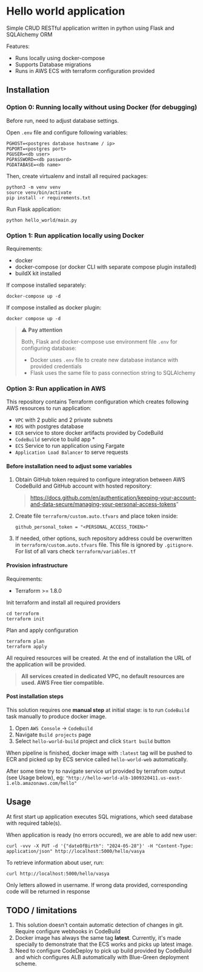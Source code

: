 # Hello world application

Simple CRUD RESTful application written in python using Flask and SQLAlchemy ORM

Features:
- Runs locally using docker-compose
- Supports Database migrations
- Runs in AWS ECS with terraform configuration provided

## Installation

### Option 0: Running locally without using Docker (for debugging)

Before run, need to adjust database settings.

Open `.env` file and configure following variables:
```
PGHOST=<postgres database hostname / ip>
PGPORT=<postgres port>
PGUSER=<db user>
PGPASSWORD=<db password>
PGDATABASE=<db name>
```

Then, create virtualenv and install all required packages:

```
python3 -m venv venv
source venv/bin/activate
pip install -r requirements.txt
```

Run Flask application:

```
python hello_world/main.py
```

### Option 1: Run application locally using Docker

Requirements:
- docker
- docker-compose (or docker CLI with separate compose plugin installed)
- buildX kit installed

If compose installed separately:

```
docker-compose up -d
```

If compose installed as docker plugin:
```
docker compose up -d
```

> ⚠ **Pay attention**
> 
> Both, Flask and docker-compose use environment file `.env` for configuring database:
> - Docker uses `.env` file to create new database instance with provided credentials
> - Flask uses the same file to pass connection string to SQLAlchemy

### Option 3: Run application in AWS

This repository contains Terraform configuration which creates following AWS resources to run application:

- `VPC` with 2 public and 2 private subnets
- `RDS` with postgres database
- `ECR` service to store docker artifacts provided by CodeBuild
- `CodeBuild` service to build app *
- `ECS` Service to run application using Fargate
- `Application Load Balancer` to serve requests

#### Before installation need to adjust some variables

1. Obtain GitHub token required to configure integration between AWS CodeBuild and GitHub account with hosted repository:
   > https://docs.github.com/en/authentication/keeping-your-account-and-data-secure/managing-your-personal-access-tokens"
2. Create file `terraform/custom.auto.tfvars` and place token inside:
    ```
   github_personal_token = "<PERSONAL_ACCESS_TOKEN>"
   ```
3. If needed, other options, such repository address could be overwritten in `terraform/custom.auto.tfvars` file. This file is ignored by `.gitignore`. For list of all vars check `terraform/variables.tf`

#### Provision infrastructure

Requirements:
- Terraform >= 1.8.0

Init terraform and install all required providers

```
cd terraform
terraform init
```

Plan and apply configuration
```
terraform plan
terraform apply
```

All required resources will be created. At the end of installation the URL of the application will be provided.

> **All services created in dedicated VPC, no default resources are used. AWS Free tier compatible.**

#### Post installation steps

This solution requires one **manual step** at initial stage: is to run `CodeBuild` task manually to produce docker image.

1. Open `AWS Console` -> `CodeBuild`
2. Navigate `Build projects` page
2. Select `hello-world-build` project and click `Start build` button

When pipeline is finished, docker image with `:latest` tag will be pushed to ECR and picked up by ECS service called `hello-world-web` automatically. 

After some time try to navigate service url provided by terrafrom output (see Usage below), eg:
```"http://hello-world-alb-1009320411.us-east-1.elb.amazonaws.com/hello"```

## Usage

At first start up application executes SQL migrations, which seed database with required table(s).

When application is ready (no errors occured), we are able to add new user:
```
curl -vvv -X PUT -d '{"dateOfBirth": "2024-05-28"}' -H "Content-Type: application/json" http://localhost:5000/hello/vasya
```

To retrieve information about user, run:
```
curl http://localhost:5000/hello/vasya
```

Only letters allowed in username. If wrong data provided, corresponding code will be returned in response

## TODO / limitations

1. This solution doesn't contain automatic detection of changes in git. Require configure webhooks in CodeBuild
2. Docker image has always the same tag **latest**. Currently, it's made specially to demonstrate that the ECS works and picks up latest image.
3. Need to configure CodeDeploy to pick up build provided by CodeBuild and which configures ALB automatically with Blue-Green deployment scheme.

